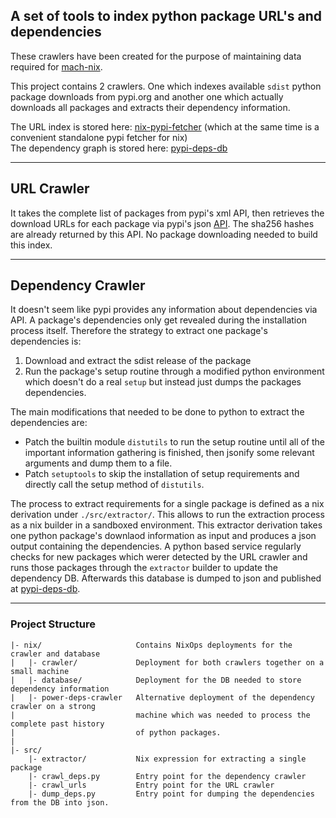## A set of tools to index python package URL's and dependencies

These crawlers have been created for the purpose of maintaining data required for [mach-nix](https://github.com/DavHau/mach-nix).

This project contains 2 crawlers. One which indexes available `sdist` python package downloads from pypi.org and another one which actually downloads all packages and extracts their dependency information.

The URL index is stored here: [nix-pypi-fetcher](https://github.com/DavHau/nix-pypi-fetcher) (which at the same time is a convenient standalone pypi fetcher for nix)  
The dependency graph is stored here: [pypi-deps-db](https://github.com/DavHau/pypi-deps-db)

---
## URL Crawler
It takes the complete list of packages from pypi's xml API, then retrieves the download URLs for each package via pypi's json [API](https://warehouse.readthedocs.io/api-reference/json/).
The sha256 hashes are already returned by this API. No package downloading needed to build this index.

---
## Dependency Crawler
It doesn't seem like pypi provides any information about dependencies via API. A package's dependencies only get revealed during the installation process itself. Therefore the strategy to extract one package's dependencies is:
1. Download and extract the sdist release of the package
2. Run the package's setup routine through a modified python environment which doesn't do a real `setup` but instead just dumps the packages dependencies.

The main modifications that needed to be done to python to extract the dependencies are:
 - Patch the builtin module `distutils` to run the setup routine until all of the important information gathering is finished, then jsonify some relevant arguments and dump them to a file.
 - Patch `setuptools` to skip the installation of setup requirements and directly call the setup method of `distutils`.

The process to extract requirements for a single package is defined as a nix derivation under `./src/extractor/`.
This allows to run the extraction process as a nix builder in a sandboxed environment.
This extractor derivation takes one python package's downlaod information as input and produces a json output containing the dependencies.
A python based service regularly checks for new packages which werer detected by the URL crawler and runs those packages through the `extractor` builder to update the dependency DB. Afterwards this database is dumped to json and published at [pypi-deps-db](https://github.com/DavHau/pypi-deps-db).

---
### Project Structure
```
|- nix/                     Contains NixOps deployments for the crawler and database
|   |- crawler/             Deployment for both crawlers together on a small machine
|   |- database/            Deployment for the DB needed to store dependency information
|   |- power-deps-crawler   Alternative deployment of the dependency crawler on a strong
|                           machine which was needed to process the complete past history
|                           of python packages.
|
|- src/
    |- extractor/           Nix expression for extracting a single package
    |- crawl_deps.py        Entry point for the dependency crawler
    |- crawl_urls           Entry point for the URL crawler
    |- dump_deps.py         Entry point for dumping the dependencies from the DB into json.

```
